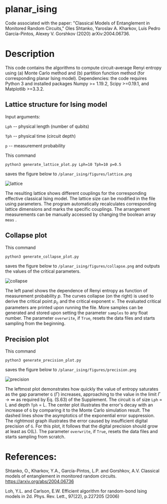 # planar_ising
Code associated with the paper: "Classical Models of Entanglement in Monitored Random Circuits," Oles Shtanko, Yaroslav A. Kharkov, Luis Pedro García-Pintos, Alexey V. Gorshkov (2020) arXiv:2004.06736.

# Description

This code contains the algorithms to compute circuit-average Renyi entropy using (a) Monte Carlo method and (b) partition function method (for corresponding planar Ising model). Dependencies: the code requires Python 3 and installed packages Numpy >= 1.19.2, Scipy >=0.19.1, and Matplotlib >=3.3.2.

## Lattice structure for Ising model

Input arguments:

 ```Lph```  -- physical length (number of qubits) 
 
 ```Tph```  -- physical time (circuit depth)
 
 ```p```     --  measurement probability 
 
 
This command

```python3 generate_lattice_plot.py Lph=10 Tph=10 p=0.5```

saves the figure below to ```/planar_ising/figures/lattice.png```


![lattice](https://user-images.githubusercontent.com/35434445/100168282-f5436300-2e8e-11eb-8a9e-394e57539748.png)

The resulting lattice shows different couplings for the corresponding effective classical Ising model. The lattice size can be modified in the file using parameters. The program automatically recalculates corresponding lattice dimensions and marks the specific couplings. The arrangement measurements can be manually accessed by changing the boolean array ```meas``` .

## Collapse plot

This command 

```python3 generate_collapse_plot.py```

saves the figure below to ```/planar_ising/figures/collapse.png``` and outputs the values of the critical parameters.

![collapse](https://user-images.githubusercontent.com/35434445/100168407-2fad0000-2e8f-11eb-9eaa-f7ba5dc3fb8e.png)

The left panel shows the dependence of Renyi entropy as function of measurement probability $p$. The curves collapse (on the right) is used to derive the critical point $p_c$ and the critical exponent $\nu$. The evaluated critical parameters are printed upon running the file. More samples can be generated and stored upon setting the parameter ```samples``` to any float number. The parameter ```overwrite```, if ```True```, resets the data files and starts sampling from the beginning.

## Precision plot

This command 

```python3 generate_precision_plot.py```

saves the figure below to ```/planar_ising/figures/precision.png```

![precision](https://user-images.githubusercontent.com/35434445/100168588-8c101f80-2e8f-11eb-8008-7b8c80f2cb4b.png)

The leftmost plot demonstrates how quickly the value of entropy saturates as the gap parameter ```G``` ($\Gamma$) increases, approaching to the value in the limit $\Gamma\to\infty$ as required by Eq. (S.63) of the Supplement. The circuit is of size ```Lph``` = L and depth ```Tph``` = L. The center plot illustrates the error's decay with an increase of ```G``` by comparing it to the Monte Carlo simulation result. The dashed lines show the asymptotics of the exponential error suppression. The rightmost graph illustrates the error caused by insufficient digital precision of ```G```. For this plot, it follows that the digital precision should grow at least as O(L). The parameter ```overwrite```, if ```True```, resets the data files and starts sampling from scratch.

# References:

Shtanko, O., Kharkov, Y.A., García-Pintos, L.P. and Gorshkov, A.V. Classical models of entanglement in monitored random circuits. https://arxiv.org/abs/2004.06736

Loh, Y.L. and Carlson, E.W. Efficient algorithm for random-bond Ising models in 2d. Phys. Rev. Lett., 97(22), p.227205 (2006)

